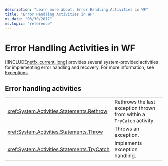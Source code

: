 ```yaml
---
description: "Learn more about: Error Handling Activities in WF"
title: "Error Handling Activities in WF"
ms.date: "03/30/2017"
ms.topic: "reference"
---
```

# Error Handling Activities in WF

[!INCLUDE[netfx_current_long](../../../includes/netfx-current-long-md.md)] provides several system-provided activities for implementing error handling and recovery. For more information, see [Exceptions](exceptions.md).  
  
## Error handling activities  
  
|||  
|-|-|  
|<xref:System.Activities.Statements.Rethrow>|Rethrows the last exception thrown from within a `TryCatch` activity.|  
|<xref:System.Activities.Statements.Throw>|Throws an exception.|  
|<xref:System.Activities.Statements.TryCatch>|Implements exception handling.|
